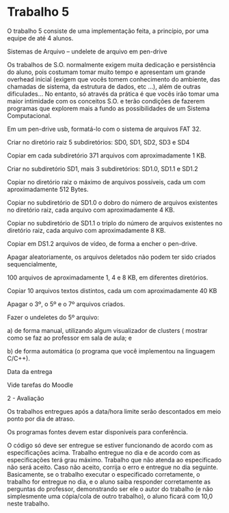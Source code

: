 # Trabalho 5

O trabalho 5 consiste de uma implementação feita, a princípio, por uma equipe de até 4 alunos.

Sistemas de Arquivo – undelete de arquivo em pen-drive

Os trabalhos de S.O. normalmente exigem muita dedicação e persistência do aluno, pois costumam tomar muito tempo e apresentam um grande overhead inicial (exigem que vocês tomem conhecimento do ambiente, das chamadas de sistema, da estrutura de dados, etc …), além de outras dificulades... No entanto, só através da prática é que vocês irão tomar uma maior intimidade com os conceitos S.O. e terão condições de fazerem programas que explorem mais a fundo as possibilidades de um Sistema Computacional.

Em um pen-drive usb, formatá-lo com o sistema de arquivos FAT 32.

Criar no diretório raiz 5 subdiretórios: SD0, SD1, SD2, SD3 e SD4

Copiar em cada subdiretório 371 arquivos com aproximadamente 1 KB.

Criar no subdiretório SD1, mais 3 subdiretórios: SD1.0, SD1.1 e SD1.2

Copiar no diretório raiz o máximo de arquivos possíveis, cada um com aproximadamente 512 Bytes.

Copiar no subdiretório de SD1.0 o dobro do número de arquivos existentes no diretório raiz, cada arquivo com aproximadamente 4 KB.

Copiar no subdiretório de SD1.1 o triplo do número de arquivos existentes no diretório raiz, cada arquivo com aproximadamente 8 KB.

Copiar em DS1.2 arquivos de vídeo, de forma a encher o pen-drive.

Apagar aleatoriamente, os arquivos deletados não podem ter sido criados sequencialmente,

100 arquivos de aproximadamente 1, 4 e 8 KB, em diferentes diretórios.

Copiar 10 arquivos textos distintos, cada um com aproximadamente 40 KB

Apagar o 3º, o 5º e o 7º arquivos criados.

Fazer o undeletes do 5º arquivo:

a) de forma manual, utilizando algum visualizador de clusters ( mostrar como se faz ao professor em sala de aula; e

b) de forma automática (o programa que você implementou na linguagem C/C++).





Data da entrega

Vide tarefas do Moodle

2 - Avaliação

Os trabalhos entregues após a data/hora limite serão descontados em meio ponto por dia de atraso.

Os programas fontes devem estar disponíveis para conferência.

O código só deve ser entregue se estiver funcionando de acordo com as especificações acima. Trabalho entregue no dia e de acordo com as especificações terá grau máximo. Trabalho que não atenda ao especificado não será aceito. Caso não aceito, corrija o erro e entregue no dia seguinte. Basicamente, se o trabalho executar o especificado corretamente, o trabalho for entregue no dia, e o aluno saiba responder corretamente as perguntas do professor, demonstrando ser ele o autor do trabalho (e não simplesmente uma cópia/cola de outro trabalho), o aluno ficará com 10,0 neste trabalho.





